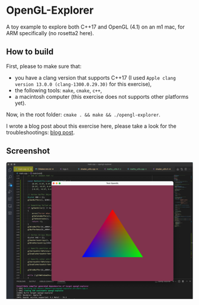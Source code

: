 # OpenGL-Explorer

A toy example to explore both C++17 and OpenGL (4.1) on an m1 mac, for ARM specifically (no rosetta2 here).

## How to build

First, please to make sure that:
* you have a clang version that supports C++17 (I used `Apple clang version 13.0.0 (clang-1300.0.29.30)` for this exercise),
* the following tools: `make`, `cmake`, `c++`,
* a macintosh computer (this exercise does not supports other platforms yet).

Now, in the root folder: `cmake . && make && ./opengl-explorer`.

I wrote a blog post about this exercise here, please take a look for the troubleshootings: [blog post](https://carette.xyz/posts/opengl_and_cpp_on_m1_mac/).

## Screenshot

![rgb_triangle.png](docs/rgb_triangle.png)
